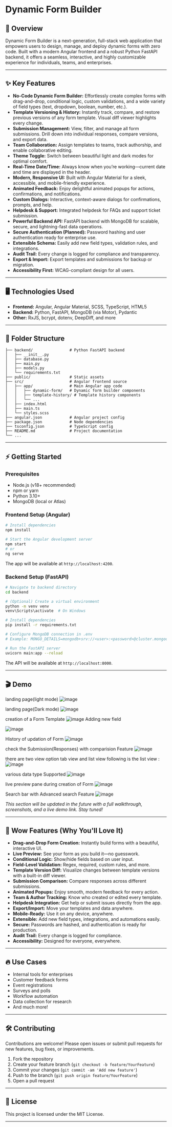 # Dynamic Form Builder

## 🚀 Overview
Dynamic Form Builder is a next-generation, full-stack web application that empowers users to design, manage, and deploy dynamic forms with zero code. Built with a modern Angular frontend and a robust Python FastAPI backend, it offers a seamless, interactive, and highly customizable experience for individuals, teams, and enterprises.

---

## ✨ Key Features

- **No-Code Dynamic Form Builder:** Effortlessly create complex forms with drag-and-drop, conditional logic, custom validations, and a wide variety of field types (text, dropdown, boolean, number, etc.).
- **Template Versioning & History:** Instantly track, compare, and restore previous versions of any form template. Visual diff viewer highlights every change.
- **Submission Management:** View, filter, and manage all form submissions. Drill down into individual responses, compare versions, and export data.
- **Team Collaboration:** Assign templates to teams, track authorship, and enable collaborative editing.
- **Theme Toggle:** Switch between beautiful light and dark modes for optimal comfort.
- **Real-Time Date/Time:** Always know when you’re working—current date and time are displayed in the header.
- **Modern, Responsive UI:** Built with Angular Material for a sleek, accessible, and mobile-friendly experience.
- **Animated Feedback:** Enjoy delightful animated popups for actions, confirmations, and notifications.
- **Custom Dialogs:** Interactive, context-aware dialogs for confirmations, prompts, and help.
- **Helpdesk & Support:** Integrated helpdesk for FAQs and support ticket submission.
- **Powerful Backend API:** FastAPI backend with MongoDB for scalable, secure, and lightning-fast data operations.
- **Secure Authentication (Planned):** Password hashing and user authentication ready for enterprise use.
- **Extensible Schema:** Easily add new field types, validation rules, and integrations.
- **Audit Trail:** Every change is logged for compliance and transparency.
- **Export & Import:** Export templates and submissions for backup or migration.
- **Accessibility First:** WCAG-compliant design for all users.

---

## 🖥️ Technologies Used

- **Frontend:** Angular, Angular Material, SCSS, TypeScript, HTML5
- **Backend:** Python, FastAPI, MongoDB (via Motor), Pydantic
- **Other:** RxJS, bcrypt, dotenv, DeepDiff, and more

---

## 📁 Folder Structure

```
├── backend/                # Python FastAPI backend
│   ├── __init__.py
│   ├── database.py
│   ├── main.py
│   ├── models.py
│   └── requirements.txt
├── public/                 # Static assets
├── src/                    # Angular frontend source
│   ├── app/                # Main Angular app code
│   │   ├── dynamic-form/   # Dynamic form builder components
│   │   ├── template-history/ # Template history components
│   │   └── ...
│   ├── index.html
│   ├── main.ts
│   └── styles.scss
├── angular.json            # Angular project config
├── package.json            # Node dependencies
├── tsconfig.json           # TypeScript config
├── README.md               # Project documentation
└── ...
```

---

## ⚡ Getting Started

### Prerequisites
- Node.js (v18+ recommended)
- npm or yarn
- Python 3.10+
- MongoDB (local or Atlas)

### Frontend Setup (Angular)
```bash
# Install dependencies
npm install

# Start the Angular development server
npm start
# or
ng serve
```
The app will be available at `http://localhost:4200`.

### Backend Setup (FastAPI)
```bash
# Navigate to backend directory
cd backend

# (Optional) Create a virtual environment
python -m venv venv
venv\Scripts\activate  # On Windows

# Install dependencies
pip install -r requirements.txt

# Configure MongoDB connection in .env
# Example: MONGO_DETAILS=mongodb+srv://<user>:<password>@cluster.mongodb.net/?retryWrites=true&w=majority

# Run the FastAPI server
uvicorn main:app --reload
```
The API will be available at `http://localhost:8000`.

---
## 🎬 Demo
landing page(light mode)
![image](https://github.com/user-attachments/assets/4a4752ea-5d6d-47be-b531-b529394aa8a8)

landing page(Dark mode)
![image](https://github.com/user-attachments/assets/d3bf256c-b25d-4179-904d-927e7d861823)

creation of a Form Template
![image](https://github.com/user-attachments/assets/4f17ff2f-5763-4758-9e27-b4173ddf39af)
Adding new field

![image](https://github.com/user-attachments/assets/30ded009-b436-468e-b43c-8a6c12001a5d)

History of updation of Form
![image](https://github.com/user-attachments/assets/64334d7e-f19c-47bc-b5d6-0da93c990e9a)

check the Submission(Responses) with comparision Feature
![image](https://github.com/user-attachments/assets/f17dba88-614a-49a1-ac9c-b0915cd689b9)

there are two view option tab view and list view
following is the list view :
![image](https://github.com/user-attachments/assets/7e091483-bdaa-4905-bbf0-c01abc419776)

various data type Supported
![image](https://github.com/user-attachments/assets/68309296-8b10-45a1-b83d-e58cb0a7bb14)

live preview pane during creation of Form
![image](https://github.com/user-attachments/assets/4f7c26b2-abb7-4cce-bee7-d3b888db7d19)

Search bar with Advanced search Feature
![image](https://github.com/user-attachments/assets/45c65b9a-8c5b-42a8-84e4-6fe0017d8eac)



*This section will be updated in the future with a full walkthrough, screenshots, and a live demo link. Stay tuned!*

---
## 🌟 Wow Features (Why You'll Love It)

- **Drag-and-Drop Form Creation:** Instantly build forms with a beautiful, interactive UI.
- **Live Preview:** See your form as you build it—no guesswork.
- **Conditional Logic:** Show/hide fields based on user input.
- **Field-Level Validation:** Regex, required, custom rules, and more.
- **Template Version Diff:** Visualize changes between template versions with a built-in diff viewer.
- **Submission Comparison:** Compare responses across different submissions.
- **Animated Popups:** Enjoy smooth, modern feedback for every action.
- **Team & Author Tracking:** Know who created or edited every template.
- **Helpdesk Integration:** Get help or submit issues directly from the app.
- **Export/Import:** Move your templates and data anywhere.
- **Mobile-Ready:** Use it on any device, anywhere.
- **Extensible:** Add new field types, integrations, and automations easily.
- **Secure:** Passwords are hashed, and authentication is ready for production.
- **Audit Trail:** Every change is logged for compliance.
- **Accessibility:** Designed for everyone, everywhere.

---

## 🔥 Use Cases

- Internal tools for enterprises
- Customer feedback forms
- Event registrations
- Surveys and polls
- Workflow automation
- Data collection for research
- And much more!

---

## 🛠️ Contributing
Contributions are welcome! Please open issues or submit pull requests for new features, bug fixes, or improvements.

1. Fork the repository
2. Create your feature branch (`git checkout -b feature/YourFeature`)
3. Commit your changes (`git commit -am 'Add new feature'`)
4. Push to the branch (`git push origin feature/YourFeature`)
5. Open a pull request

---

## 📜 License
This project is licensed under the MIT License.

---




